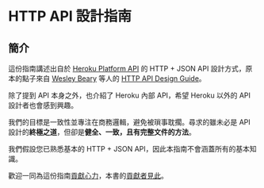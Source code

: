 # HTTP API 設計指南

## 簡介

這份指南講述出自於 [Heroku Platform API](https://devcenter.heroku.com/articles/platform-api-reference)
的 HTTP + JSON API 設計方式，原本的點子來自 [Wesley Beary](https://github.com/geemus) 等人的 
[HTTP API Design Guide](https://github.com/interagent/http-api-design)。

除了提到 API 本身之外，也介紹了 Heroku 內部 API，希望 Heroku 以外的 
API 設計者也會感到興趣。

我們的目標是一致性並專注在商務邏輯，避免被瑣事耽擱。尋求的雖未必是 
API 設計的**終極之道**，但卻是**健全、一致，且有完整文件的方法**。

我們假設您已熟悉基本的 HTTP + JSON API，因此本指南不會涵蓋所有的基本知識。

歡迎一同為這份指南[貢獻心力](https://github.com/kcyeu/http-api-design/blob/master/CONTRIBUTING.md)，本書的[貢獻者見此](https://github.com/kcyeu/http-api-design/blob/master/CONTRIBUTORS.md)。

